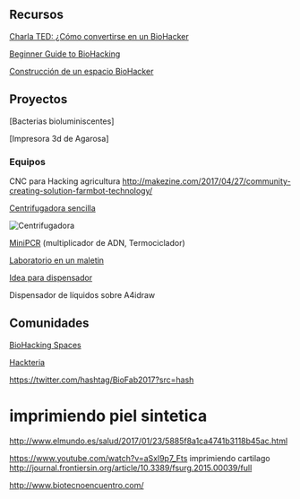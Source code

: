 ## Recursos

[Charla TED: ¿Cómo convertirse en un BioHacker](https://www.youtube.com/watch?v=_kc0IFavUes&feature=youtu.be)

[Beginner Guide to BioHacking](https://blog.bulletproof.com/beginners-guide-to-biohacking-101/)

[Construcción de un espacio BioHacker](http://biopunkalert.tumblr.com/post/159757757741/building-a-b-biohacker-b-space)



## Proyectos




[Bacterias bioluminiscentes]

[Impresora 3d de Agarosa]

### Equipos

CNC para Hacking agricultura  http://makezine.com/2017/04/27/community-creating-solution-farmbot-technology/

[Centrifugadora sencilla](http://makezine.com/projects/3d-printed-centrifuge/)

![Centrifugadora](https://i2.wp.com/makezine.com/wp-content/uploads/2017/03/10-LidOpen.jpg?resize=620%2C930)

[MiniPCR](http://www.minipcr.com/) (multiplicador de ADN, Termociclador)

[Laboratorio en un maletin](http://2016.igem.org/Team:Valencia_UPV/Hardware)

[Idea para dispensador](http://yujiangtham.com/2014/05/25/build-your-very-own-drink-mixing-robot-part-1/)

Dispensador de líquidos sobre A4idraw

## Comunidades

[BioHacking Spaces](https://makezine.com/2017/04/05/biohacking-spaces/)

[Hackteria](http://www.hackteria.org/)


https://twitter.com/hashtag/BioFab2017?src=hash



# imprimiendo piel sintetica

http://www.elmundo.es/salud/2017/01/23/5885f8a1ca4741b3118b45ac.html

https://www.youtube.com/watch?v=aSxl9p7_Fts
imprimiendo cartilago
http://journal.frontiersin.org/article/10.3389/fsurg.2015.00039/full




http://www.biotecnoencuentro.com/
